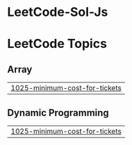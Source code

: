 # LeetCode-Sol-Js
<!---LeetCode Topics Start-->
# LeetCode Topics
## Array
|  |
| ------- |
| [1025-minimum-cost-for-tickets](https://github.com/JPraj902/LeetCode-Sol-Js/tree/master/1025-minimum-cost-for-tickets) |
## Dynamic Programming
|  |
| ------- |
| [1025-minimum-cost-for-tickets](https://github.com/JPraj902/LeetCode-Sol-Js/tree/master/1025-minimum-cost-for-tickets) |
<!---LeetCode Topics End-->